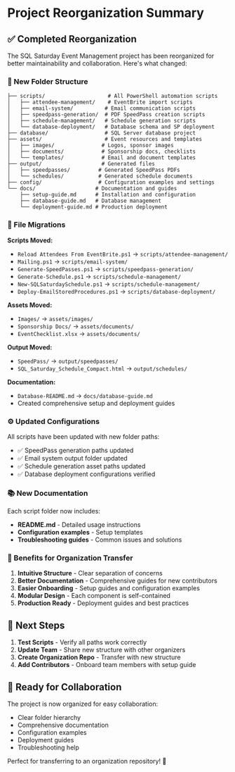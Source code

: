 # Project Reorganization Summary

## ✅ Completed Reorganization

The SQL Saturday Event Management project has been reorganized for better maintainability and collaboration. Here's what changed:

### 📁 New Folder Structure

```
├── scripts/                    # All PowerShell automation scripts
│   ├── attendee-management/    # EventBrite import scripts
│   ├── email-system/          # Email communication scripts  
│   ├── speedpass-generation/  # PDF SpeedPass creation scripts
│   ├── schedule-management/   # Schedule generation scripts
│   └── database-deployment/   # Database schema and SP deployment
├── database/                  # SQL Server database project
├── assets/                    # Event resources and templates
│   ├── images/               # Logos, sponsor images
│   ├── documents/            # Sponsorship docs, checklists
│   └── templates/            # Email and document templates
├── output/                   # Generated files
│   ├── speedpasses/         # Generated SpeedPass PDFs
│   └── schedules/           # Generated schedule documents
├── config/                  # Configuration examples and settings
└── docs/                   # Documentation and guides
    ├── setup-guide.md      # Installation and configuration
    ├── database-guide.md   # Database management
    └── deployment-guide.md # Production deployment
```

### 🔄 File Migrations

**Scripts Moved:**
- `Reload Attendees From EventBrite.ps1` → `scripts/attendee-management/`
- `Mailing.ps1` → `scripts/email-system/`
- `Generate-SpeedPasses.ps1` → `scripts/speedpass-generation/`
- `Generate-Schedule.ps1` → `scripts/schedule-management/`
- `New-SQLSaturdaySchedule.ps1` → `scripts/schedule-management/`
- `Deploy-EmailStoredProcedures.ps1` → `scripts/database-deployment/`

**Assets Moved:**
- `Images/` → `assets/images/`
- `Sponsorship Docs/` → `assets/documents/`
- `EventChecklist.xlsx` → `assets/documents/`

**Output Moved:**
- `SpeedPass/` → `output/speedpasses/`
- `SQL_Saturday_Schedule_Compact.html` → `output/schedules/`

**Documentation:**
- `Database-README.md` → `docs/database-guide.md`
- Created comprehensive setup and deployment guides

### ⚙️ Updated Configurations

All scripts have been updated with new folder paths:
- ✅ SpeedPass generation paths updated
- ✅ Email system output folder updated  
- ✅ Schedule generation asset paths updated
- ✅ Database deployment configurations verified

### 📚 New Documentation

Each script folder now includes:
- **README.md** - Detailed usage instructions
- **Configuration examples** - Setup templates
- **Troubleshooting guides** - Common issues and solutions

### 🎯 Benefits for Organization Transfer

1. **Intuitive Structure** - Clear separation of concerns
2. **Better Documentation** - Comprehensive guides for new contributors
3. **Easier Onboarding** - Setup guides and configuration examples
4. **Modular Design** - Each component is self-contained
5. **Production Ready** - Deployment guides and best practices

## 🚀 Next Steps

1. **Test Scripts** - Verify all paths work correctly
2. **Update Team** - Share new structure with other organizers
3. **Create Organization Repo** - Transfer with new structure
4. **Add Contributors** - Onboard team members with setup guide

## 🤝 Ready for Collaboration

The project is now organized for easy collaboration:
- Clear folder hierarchy
- Comprehensive documentation
- Configuration examples
- Deployment guides
- Troubleshooting help

Perfect for transferring to an organization repository! 🎉
